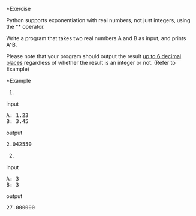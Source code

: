 *Exercise

Python supports exponentiation with real numbers, not just integers, using the ** operator.

Write a program that takes two real numbers A and B as input, and prints A^B. 

Please note that your program should output the result <ins> up to 6 decimal places</ins> regardless of whether the result is an integer or not. (Refer to Example)

*Example

1)
input
<pre>
A: 1.23
B: 3.45
</pre>
output
<pre>
2.042550
</pre>
2)
input
<pre>
A: 3
B: 3
</pre>
output
<pre>
27.000000
</pre>
